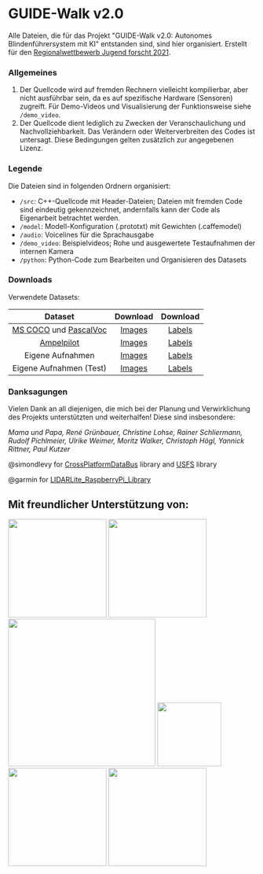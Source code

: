 # GUIDE-Walk v2.0
Alle Dateien, die für das Projekt "GUIDE-Walk v2.0: Autonomes Blindenführersystem mit KI" entstanden sind, sind hier organisiert. Erstellt für den [Regionalwettbewerb Jugend forscht 2021](https://www.jugend-forscht.de/).

### Allgemeines

1. Der Quellcode wird auf fremden Rechnern vielleicht kompilierbar, aber nicht ausführbar sein, da es auf spezifische Hardware (Sensoren) zugreift. Für Demo-Videos und Visualisierung der Funktionsweise siehe ```/demo_video```.
2. Der Quellcode dient lediglich zu Zwecken der Veranschaulichung und Nachvollziehbarkeit. Das Verändern oder Weiterverbreiten des Codes ist untersagt. Diese Bedingungen gelten zusätzlich zur angegebenen Lizenz.

### Legende

Die Dateien sind in folgenden Ordnern organisiert:

- ```/src```: C++-Quellcode mit Header-Dateien; Dateien mit fremden Code sind eindeutig gekennzeichnet, andernfalls kann der Code als Eigenarbeit betrachtet werden.
- ```/model```: Modell-Konfiguration (.prototxt) mit Gewichten (.caffemodel)
- ```/audio```: Voicelines für die Sprachausgabe
- ```/demo_video```: Beispielvideos; Rohe und ausgewertete Testaufnahmen der internen Kamera
- ```/python```: Python-Code zum Bearbeiten und Organisieren des Datasets

### Downloads

Verwendete Datasets:

Dataset|Download|Download
:---:|:---:|:---:
[MS COCO](https://cocodataset.org/#home) und [PascalVoc](host.robots.ox.ac.uk/pascal/VOC/)|[Images](https://drive.google.com/file/d/1CwUXG9AGKLxLxmITtofHA1-ptPUzoFeU/view?usp=sharing)|[Labels](https://drive.google.com/file/d/1Q_okseGIdyyqTtAx7CrgtfiZllCY8zM8/view?usp=sharing)
[Ampelpilot](https://github.com/patVlnta/Ampel-Pilot)|[Images](https://drive.google.com/file/d/10geTRHlrE-jTRdDPCw0VNrQEjTe_GV7u/view?usp=sharing)|[Labels](https://drive.google.com/file/d/10RGl02U1T-5gYq2nO2-GiREz-TjRK9_p/view?usp=sharing)
Eigene Aufnahmen|[Images](https://drive.google.com/file/d/1IRKaGkQdRIb97vfSxGQV2koyMVyhsk9F/view?usp=sharing)|[Labels](https://drive.google.com/file/d/1a30W06y9Maws8e8dqi4THVXOFuic8dGU/view?usp=sharing)
Eigene Aufnahmen (Test)|[Images](https://drive.google.com/file/d/1gJ_HtiwCqTB-t3HbrtVZn6DOOiu1gB9I/view?usp=sharing)|[Labels](https://drive.google.com/file/d/12a9DQeHYzYznV0H8E5NWmcaciklSdrFI/view?usp=sharing)

### Danksagungen

Vielen Dank an all diejenigen, die mich bei der Planung und Verwirklichung des Projekts unterstützten und weiterhalfen! Diese sind insbesondere:

*Mama und Papa, René Grünbauer, Christine Lohse, Rainer Schliermann, Rudolf Pichlmeier, Ulrike Weimer, Moritz Walker, Christoph Högl, Yannick Rittner, Paul Kutzer*

@simondlevy for [CrossPlatformDataBus](https://github.com/simondlevy/CrossPlatformDataBus) library and [USFS](https://github.com/simondlevy/USFS) library

@garmin for [LIDARLite_RaspberryPi_Library](https://github.com/garmin/LIDARLite_RaspberryPi_Library)

## Mit freundlicher Unterstützung von:
<a href="https://www.bbsb.org"><img src="https://bbsb.org/wp-content/uploads/2020/01/BBSB_Logo_100Jahre_rgb.png" width=200></a> <a href="https://www.blindeninstitut.de/de/regensburg/rund-ums-institut/begruessung/"><img src="https://upload.wikimedia.org/wikipedia/commons/d/d4/Blindeninstitutsstiftung_Logo.JPG" width=200></a> <a href="https://www.oth-regensburg.de"><img src="https://upload.wikimedia.org/wikipedia/commons/c/c2/Logo-OTH-Regensburg.png" width=300></a> <a href="https://www.domspatzen.de/gymnasium.html"><img src="https://upload.wikimedia.org/wikipedia/de/thumb/4/44/Regensburger_Domspatzen_Logo_blau.svg/1200px-Regensburger_Domspatzen_Logo_blau.svg.png" width=130></a> <a href="http://www.sponsorpool-bayern.de/"><img src="http://www.sponsorpool-bayern.de/images/content/foerder-sticker-druckvorlage-4bb8c8af.png" width=200></a> <a href="http://www.edisys.hu/de/"><img src="http://www.edisys.hu/images/logoproba.png" width=200></a>
